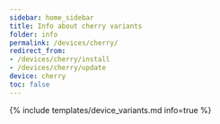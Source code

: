 ```yaml
---
sidebar: home_sidebar
title: Info about cherry variants
folder: info
permalink: /devices/cherry/
redirect_from:
- /devices/cherry/install
- /devices/cherry/update
device: cherry
toc: false
---
```

{% include templates/device_variants.md info=true %}

